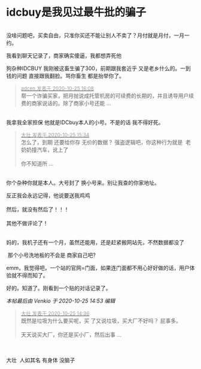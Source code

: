 # idcbuy是我见过最牛批的骗子


<img id="aimg_vTZel" onclick="zoom(this, this.src, 0, 0, 0)" class="zoom" src="https://kyun.ltyuanfang.cn/tc/2020/10/25/82491c6a07876.png" onmouseover="img_onmouseoverfunc(this)" onload="thumbImg(this)" border="0" alt="" />

没啥问题吧，买卖自由，只准你买还不能让别人不卖了？月付就是月付，一月一约。

我看到聊天记录了，商家确实傻逼，我都想弄死他<img id="aimg_mA3FU" onclick="zoom(this, this.src, 0, 0, 0)" class="zoom" src="https://cdn.jsdelivr.net/gh/hishis/forum-master/public/images/patch.gif" onmouseover="img_onmouseoverfunc(this)" onload="thumbImg(this)" border="0" alt="" />

狗杂种IDCBUY 我刚被这畜生骗了300，前期跟我套近乎 又是老乡什么的。一到钱的问题 直接跟我翻脸。骂你畜生 都是抬举你了。

<div class="quote"><blockquote><font size="2"><a href="https://www.hostloc.com/forum.php?mod=redirect&amp;goto=findpost&amp;pid=9350225&amp;ptid=758267" target="_blank"><font color="#999999">adcen 发表于 2020-10-25 16:08</font></a></font><br />
帮一个诈骗买家，把月抛说成托管机房的可续费的长期的，并且诱导用户续费的商家说话的。除了商家小号还能 ...</blockquote></div><br />
我拿我全家担保 他就是IDCbuy本人的小号。不是的话 我不得好死。

<div class="quote"><blockquote><font size="2"><a href="https://www.hostloc.com/forum.php?mod=redirect&amp;goto=findpost&amp;pid=9350068&amp;ptid=758267" target="_blank"><font color="#999999">大壮 发表于 2020-10-25 15:34</font></a></font><br />
怎么了，到期 还要给你存 无价的数据？ 强盗逻辑吧，你这种行为就是&nbsp;&nbsp;老奶奶撞汽车，讹上了<br />
<br />
你不知道所 ...</blockquote></div><br />
你个杂种你就是本人。大号封了 换小号来。别让我查的你家地址。

反正我会永远记得，他说要送我鸡鸡<br />
<br />
然后，就没有然后了！！！<br />
<br />
其他不做评论了！<br />
<br />
<img src="static/image/smiley/default/mad.gif" smilieid="11" border="0" alt="" /><img src="static/image/smiley/default/mad.gif" smilieid="11" border="0" alt="" /><img src="static/image/smiley/default/mad.gif" smilieid="11" border="0" alt="" />

妈的，我机子还有一个月，虽然还能用，还是赶紧搬网站先，不然数据都没了

<img src="static/image/smiley/default/lol.gif" smilieid="12" border="0" alt="" /> 那个小号洗地板的不会是 商家自己吧?

emm，我觉得吧，一个站的官网=门面，如果连门面都不用心好好做的话，用户体验就不得而知了。

好的。知道了。刚看到一个贴的对话记录了。

<i class="pstatus"> 本帖最后由 Venkio 于 2020-10-25 14:53 编辑 </i><br />
<div class="quote"><blockquote><font size="2"><a href="https://www.hostloc.com/forum.php?mod=redirect&amp;goto=findpost&amp;pid=9349861&amp;ptid=758267" target="_blank"><font color="#999999">大壮 发表于 2020-10-25 14:36</font></a></font><br />
既然是垃圾为什么要买呢，买 了又说垃圾，买大厂不好吗？ 屁事多。<br />
<br />
天天说买大厂，你还是买小厂，然后出事 ...</blockquote></div><br />
<br />
大壮&nbsp;&nbsp;人如其名 有身体 没脑子<img id="aimg_pHQrh" onclick="zoom(this, this.src, 0, 0, 0)" class="zoom" src="https://cdn.jsdelivr.net/gh/hishis/forum-master/public/images/patch.gif" onmouseover="img_onmouseoverfunc(this)" onload="thumbImg(this)" border="0" alt="" />
